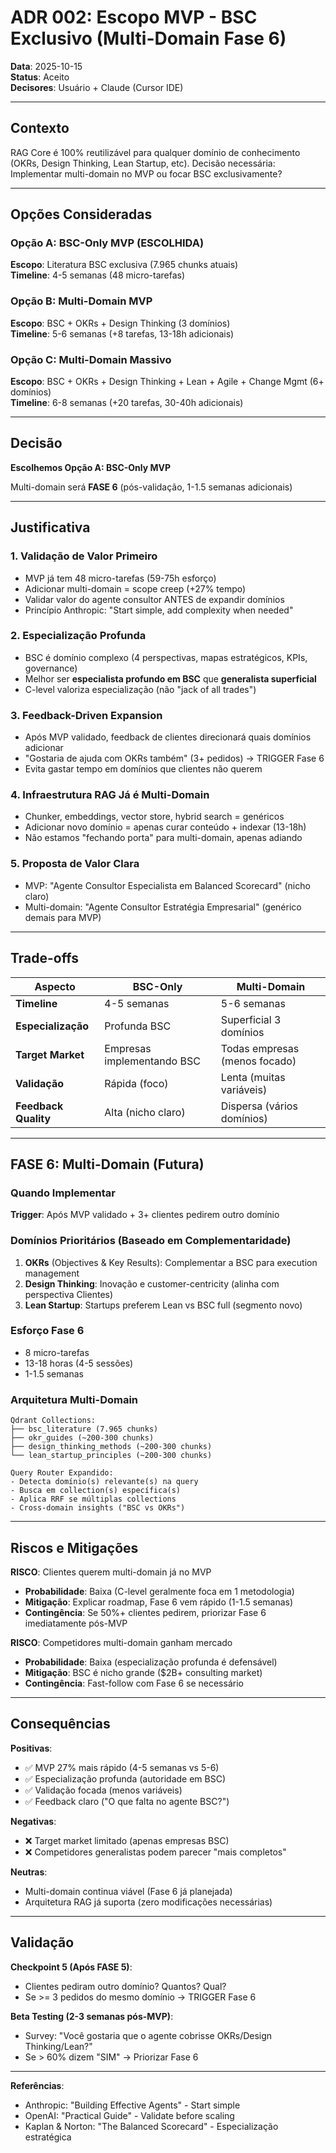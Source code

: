 # ADR 002: Escopo MVP - BSC Exclusivo (Multi-Domain Fase 6)

**Data**: 2025-10-15  
**Status**: Aceito  
**Decisores**: Usuário + Claude (Cursor IDE)

---

## Contexto

RAG Core é 100% reutilizável para qualquer domínio de conhecimento (OKRs, Design Thinking, Lean Startup, etc). Decisão necessária: Implementar multi-domain no MVP ou focar BSC exclusivamente?

---

## Opções Consideradas

### Opção A: BSC-Only MVP (ESCOLHIDA)
**Escopo**: Literatura BSC exclusiva (7.965 chunks atuais)  
**Timeline**: 4-5 semanas (48 micro-tarefas)

### Opção B: Multi-Domain MVP
**Escopo**: BSC + OKRs + Design Thinking (3 domínios)  
**Timeline**: 5-6 semanas (+8 tarefas, 13-18h adicionais)

### Opção C: Multi-Domain Massivo
**Escopo**: BSC + OKRs + Design Thinking + Lean + Agile + Change Mgmt (6+ domínios)  
**Timeline**: 6-8 semanas (+20 tarefas, 30-40h adicionais)

---

## Decisão

**Escolhemos Opção A: BSC-Only MVP**

Multi-domain será **FASE 6** (pós-validação, 1-1.5 semanas adicionais)

---

## Justificativa

### 1. Validação de Valor Primeiro
- MVP já tem 48 micro-tarefas (59-75h esforço)
- Adicionar multi-domain = scope creep (+27% tempo)
- Validar valor do agente consultor ANTES de expandir domínios
- Princípio Anthropic: "Start simple, add complexity when needed"

### 2. Especialização Profunda
- BSC é domínio complexo (4 perspectivas, mapas estratégicos, KPIs, governance)
- Melhor ser **especialista profundo em BSC** que **generalista superficial**
- C-level valoriza especialização (não "jack of all trades")

### 3. Feedback-Driven Expansion
- Após MVP validado, feedback de clientes direcionará quais domínios adicionar
- "Gostaria de ajuda com OKRs também" (3+ pedidos) → TRIGGER Fase 6
- Evita gastar tempo em domínios que clientes não querem

### 4. Infraestrutura RAG Já é Multi-Domain
- Chunker, embeddings, vector store, hybrid search = genéricos
- Adicionar novo domínio = apenas curar conteúdo + indexar (13-18h)
- Não estamos "fechando porta" para multi-domain, apenas adiando

### 5. Proposta de Valor Clara
- MVP: "Agente Consultor Especialista em Balanced Scorecard" (nicho claro)
- Multi-domain: "Agente Consultor Estratégia Empresarial" (genérico demais para MVP)

---

## Trade-offs

| Aspecto | BSC-Only | Multi-Domain |
|---------|----------|--------------|
| **Timeline** | 4-5 semanas | 5-6 semanas |
| **Especialização** | Profunda BSC | Superficial 3 domínios |
| **Target Market** | Empresas implementando BSC | Todas empresas (menos focado) |
| **Validação** | Rápida (foco) | Lenta (muitas variáveis) |
| **Feedback Quality** | Alta (nicho claro) | Dispersa (vários domínios) |

---

## FASE 6: Multi-Domain (Futura)

### Quando Implementar
**Trigger**: Após MVP validado + 3+ clientes pedirem outro domínio

### Domínios Prioritários (Baseado em Complementaridade)
1. **OKRs** (Objectives & Key Results): Complementar a BSC para execution management
2. **Design Thinking**: Inovação e customer-centricity (alinha com perspectiva Clientes)
3. **Lean Startup**: Startups preferem Lean vs BSC full (segmento novo)

### Esforço Fase 6
- 8 micro-tarefas
- 13-18 horas (4-5 sessões)
- 1-1.5 semanas

### Arquitetura Multi-Domain
```
Qdrant Collections:
├── bsc_literature (7.965 chunks)
├── okr_guides (~200-300 chunks)
├── design_thinking_methods (~200-300 chunks)
└── lean_startup_principles (~200-300 chunks)

Query Router Expandido:
- Detecta domínio(s) relevante(s) na query
- Busca em collection(s) específica(s)
- Aplica RRF se múltiplas collections
- Cross-domain insights ("BSC vs OKRs")
```

---

## Riscos e Mitigações

**RISCO**: Clientes querem multi-domain já no MVP
- **Probabilidade**: Baixa (C-level geralmente foca em 1 metodologia)
- **Mitigação**: Explicar roadmap, Fase 6 vem rápido (1-1.5 semanas)
- **Contingência**: Se 50%+ clientes pedirem, priorizar Fase 6 imediatamente pós-MVP

**RISCO**: Competidores multi-domain ganham mercado
- **Probabilidade**: Baixa (especialização profunda é defensável)
- **Mitigação**: BSC é nicho grande ($2B+ consulting market)
- **Contingência**: Fast-follow com Fase 6 se necessário

---

## Consequências

**Positivas**:
- ✅ MVP 27% mais rápido (4-5 semanas vs 5-6)
- ✅ Especialização profunda (autoridade em BSC)
- ✅ Validação focada (menos variáveis)
- ✅ Feedback claro ("O que falta no agente BSC?")

**Negativas**:
- ❌ Target market limitado (apenas empresas BSC)
- ❌ Competidores generalistas podem parecer "mais completos"

**Neutras**:
- Multi-domain continua viável (Fase 6 já planejada)
- Arquitetura RAG já suporta (zero modificações necessárias)

---

## Validação

**Checkpoint 5 (Após FASE 5)**:
- Clientes pediram outro domínio? Quantos? Qual?
- Se >= 3 pedidos do mesmo domínio → TRIGGER Fase 6

**Beta Testing (2-3 semanas pós-MVP)**:
- Survey: "Você gostaria que o agente cobrisse OKRs/Design Thinking/Lean?"
- Se > 60% dizem "SIM" → Priorizar Fase 6

---

**Referências**:
- Anthropic: "Building Effective Agents" - Start simple
- OpenAI: "Practical Guide" - Validate before scaling
- Kaplan & Norton: "The Balanced Scorecard" - Especialização estratégica

